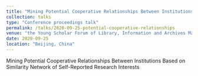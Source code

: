```yaml
---
title: "Mining Potential Cooperative Relationships Between Institutions Based on Similarity Network of Self-Reported Research Interests"
collection: talks
type: "Conference proceedings talk"
permalink: /talks/2020-09-25-potential-cooperative-relationships
venue: "the Young Scholar Forum of Library, Information and Archives Management"
date: 2020-09-25
location: "Beijing, China"
---
```


Mining Potential Cooperative Relationships Between Institutions Based on Similarity Network of Self-Reported Research Interests
